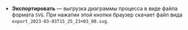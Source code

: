 * **Экспортировать** — выгрузка диаграммы процесса в виде файла формата `SVG`. При нажатии этой кнопки браузер скачает файл вида `export_2023-03-03T15_25_23+03_00.svg`.